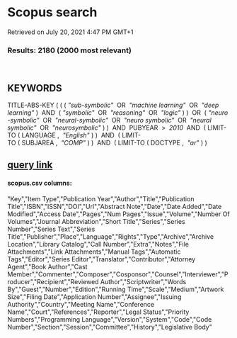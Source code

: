 Scopus search
=============

Retrieved on July 20, 2021 4:47 PM GMT+1

### Results: 2180 (2000 most relevant)

 

KEYWORDS
--------

TITLE-ABS-KEY ( ( ( *"sub-symbolic"*  OR  *"machine learning"*  OR  *"deep
learning"* )  AND  ( *"symbolic"*  OR  *"reasoning"*  OR  *"logic"* ) )  OR  ( *"neuro-symbolic"*  OR  *"neural-symbolic"*  OR  *"neuro
symbolic"*  OR  *"neural
symbolic"*  OR  *"neurosymbolic"* ) )  AND  PUBYEAR  \>  *2010*  AND  ( LIMIT-TO ( LANGUAGE ,  *"English"* ) )  AND  ( LIMIT-TO ( SUBJAREA ,  *"COMP"* ) )  AND  ( LIMIT-TO ( DOCTYPE ,  *"ar"* ) ) 

[query link](https://www.scopus.com/results/results.uri?sort=plf-f&src=s&sid=f4ae159ff7edcf76dcb32817b3d0aa30&sot=a&sdt=a&cluster=scosubjabbr%2c%22COMP%22%2ct%2c%22MULT%22%2ct%2c%22MATH+OR+LIMIT-TO+SUBJAREA%22%2cf%2c%22SOCI+OR+LIMIT-TO+SUBJAREA%22%2cf%2c%22t+LIMIT-TO+LANGUAGE%22%2cf&sl=295&s=TITLE%28+%28symbolic+AND+sub-symbolic%29+OR+%28Learning+AND+Reasoning%29+OR+%28neuro-symbolic+OR+neurosymbolic+OR+neural-symbolic+OR+neuralsymbolic%29%29+AND+PUBYEAR+%3e+2010+OR+KEY+%28%28symbolic+AND+sub-symbolic%29+OR+%28Learning+AND+Reasoning%29+OR+%28neuro-symbolic+OR+neurosymbolic+OR+neural-symbolic+OR+neuralsymbolic%29%29&origin=searchadvanced&editSaveSearch=&txGid=80be1bdfda64f49082a84b99728ed058)
--------
#### scopus.csv columns:
"Key","Item Type","Publication Year","Author","Title","Publication Title","ISBN","ISSN","DOI","Url","Abstract Note","Date","Date Added","Date Modified","Access Date","Pages","Num Pages","Issue","Volume","Number Of Volumes","Journal Abbreviation","Short Title","Series","Series Number","Series Text","Series Title","Publisher","Place","Language","Rights","Type","Archive","Archive Location","Library Catalog","Call Number","Extra","Notes","File Attachments","Link Attachments","Manual Tags","Automatic Tags","Editor","Series Editor","Translator","Contributor","Attorney Agent","Book Author","Cast Member","Commenter","Composer","Cosponsor","Counsel","Interviewer","Producer","Recipient","Reviewed Author","Scriptwriter","Words By","Guest","Number","Edition","Running Time","Scale","Medium","Artwork Size","Filing Date","Application Number","Assignee","Issuing Authority","Country","Meeting Name","Conference Name","Court","References","Reporter","Legal Status","Priority Numbers","Programming Language","Version","System","Code","Code Number","Section","Session","Committee","History","Legislative Body"
